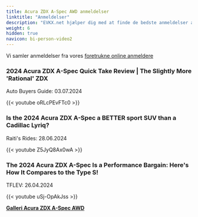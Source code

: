 ```yaml
---
title: Acura ZDX A-Spec AWD anmeldelser
linktitle: "Anmeldelser"
description: "EVKX.net hjælper dig med at finde de bedste anmeldelser af denne model."
weight: 6
hidden: true
navicon: bi-person-video2
---
```

Vi samler anmeldelser fra vores [foretrukne online anmeldere](../../../../../guides/evreviewers/)

<div class="container text-center shadow p-2 pe-4 mb-5 bg-body-tertiary rounded border">
<h3>2024 Acura ZDX A-Spec Quick Take Review | The Slightly More 'Rational' ZDX</h3>
<p>Auto Buyers Guide: 03.07.2024</p>

{{< youtube oRLcPEvFTc0 >}}

</div>
<div class="container text-center shadow p-2 pe-4 mb-5 bg-body-tertiary rounded border">
<h3>Is the 2024 Acura ZDX A-Spec a BETTER sport SUV than a Cadillac Lyriq?</h3>
<p>Raiti's Rides: 28.06.2024</p>

{{< youtube Z5JyQ8Ax0wA >}}

</div>
<div class="container text-center shadow p-2 pe-4 mb-5 bg-body-tertiary rounded border">
<h3>The 2024 Acura ZDX A-Spec Is a Performance Bargain: Here's How It Compares to the Type S!</h3>
<p>TFLEV: 26.04.2024</p>

{{< youtube uSj-OpAkJss >}}

</div>
<div class="mt-3 mb-3">
<a href="../gallery/" class="text-decoration-none text-black">
<strong><i class="bi-arrow-left"></i>Galleri  </strong>
</a>
<a href="../" class="text-decoration-none text-black float-end">
<strong>Acura ZDX A-Spec AWD <i class="bi-arrow-right"></i></strong>
</a>
</div>
